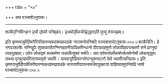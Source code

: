 +++
title = "५०"

+++
अथ पञ्चाषोऽनुवाकः।
________________________

शल्कै॑र॒ग्निमि॑न्धा॒न उ॒भौ लो॒कौ स॑नेम॒हम्।
उ॒भयो॑र्लो॒कयो॑र्ऋ॒द्ध्वाऽति॑ मृ॒त्युं त॑राम्य॒हम्॥

इति कृष्णयजुर्वेदीयतैत्तिरीयारण्यकदशमप्रपाठके नारायणोपनिषदि पञ्चाशत्तमोऽनुवाकः॥५०॥
शल्कैरिति। हे भगवञ्शल्कैः सप्निद्रूपैः शुष्ककाष्ठैरग्निमाहवनीयादिकमिन्धानो दीपयन्नहमुभौ लोकाविहपरलक्षणौ सनें प्राप्नुयां त्वदनुग्रहात्। एतेन लोकद्वयं सत्कर्मणा फलतीत्युक्तं भवति। अत एवोभयोर्लोकयोर्व्यत्ययेनोभौ लोकावृद्ध्वा लब्ध्वा मृत्युमहमतितराम्यमृतो भवामि। यावदायुरैहिकान्भोगान्भुक्त्वाऽन्ते देवो भवामीत्यभिप्रायः॥
इति कृष्णयजुर्वेदीयतैत्तिरीयारण्यकदशमप्रपाठके नारायणीयापरनामधैययुक्तायां
याज्ञिक्यामुपनिषदि भाष्ये पञ्चाशोऽनुवाकः॥५०॥
________________________
